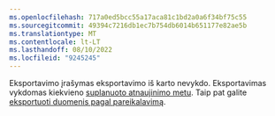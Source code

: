 ```yaml
---
ms.openlocfilehash: 717a0ed5bcc55a17aca81c1bd2a0a6f34bf75c55
ms.sourcegitcommit: 49394c7216db1ec7b754db6014b651177e82ae5b
ms.translationtype: MT
ms.contentlocale: lt-LT
ms.lasthandoff: 08/10/2022
ms.locfileid: "9245245"
---
```

Eksportavimo įrašymas eksportavimo iš karto nevykdo. Eksportavimas vykdomas kiekvieno [suplanuoto atnaujinimo metu](../schedule-refresh.md). Taip pat galite [eksportuoti duomenis pagal pareikalavimą](../export-destinations.md#run-exports-on-demand).